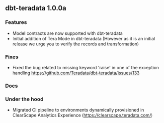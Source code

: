 ## dbt-teradata 1.0.0a

### Features
* Model contracts are now supported with dbt-teradata
* Initial addition of Tera Mode in dbt-teradata 
  (However as it is an initial release we urge you to verify the records and transformation)

### Fixes
* Fixed the bug related to missing keyword 'raise' in one of the exception handling 
 https://github.com/Teradata/dbt-teradata/issues/133

### Docs

### Under the hood
* Migrated CI pipeline to environments dynamically provisioned in ClearScape Analytics Experience (https://clearscape.teradata.com/)
